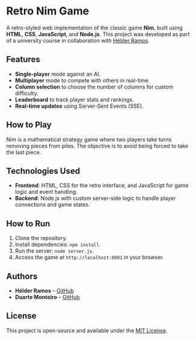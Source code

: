 # Retro Nim Game

A retro-styled web implementation of the classic game **Nim**, built using **HTML**, **CSS**, **JavaScript**, and **Node.js**. This project was developed as part of a university course in collaboration with [Hélder Ramos](https://github.com/heldergomesramos).

## Features

- **Single-player** mode against an AI.
- **Multiplayer** mode to compete with others in real-time.
- **Column selection** to choose the number of columns for custom difficulty.
- **Leaderboard** to track player stats and rankings.
- **Real-time updates** using Server-Sent Events (SSE).

## How to Play

Nim is a mathematical strategy game where two players take turns removing pieces from piles. The objective is to avoid being forced to take the last piece.

## Technologies Used

- **Frontend**: HTML, CSS for the retro interface, and JavaScript for game logic and event handling.
- **Backend**: Node.js with custom server-side logic to handle player connections and game states.

## How to Run

1. Clone the repository.
2. Install dependencies: `npm install`.
3. Run the server: `node server.js`.
4. Access the game at `http://localhost:8001` in your browser.

## Authors

- **Hélder Ramos** – [GitHub](https://github.com/heldergomesramos)
- **Duarte Monteiro** – [GitHub](https://github.com/duartefsmonteiro)

## License

This project is open-source and available under the [MIT License](LICENSE).
